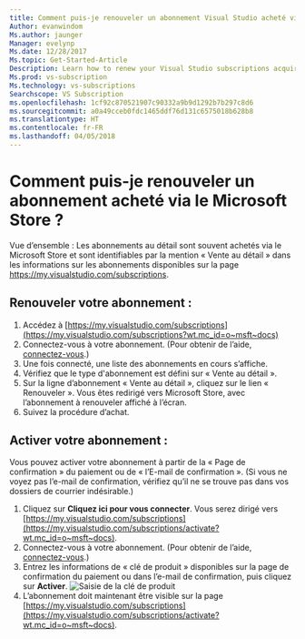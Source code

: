 ```yaml
---
title: Comment puis-je renouveler un abonnement Visual Studio acheté via le Microsoft Store ? | Microsoft Docs
Author: evanwindom
Ms.author: jaunger
Manager: evelynp
Ms.date: 12/28/2017
Ms.topic: Get-Started-Article
Description: Learn how to renew your Visual Studio subscriptions acquired through Microsoft Store.
Ms.prod: vs-subscription
Ms.technology: vs-subscriptions
Searchscope: VS Subscription
ms.openlocfilehash: 1cf92c870521907c90332a9b9d1292b7b297c8d6
ms.sourcegitcommit: a0a49cceb0fdc1465ddf76d131c6575018b628b8
ms.translationtype: HT
ms.contentlocale: fr-FR
ms.lasthandoff: 04/05/2018
---
```

# <a name="how-do-i-renew-a-subscription-purchased-through-microsoft-store"></a>Comment puis-je renouveler un abonnement acheté via le Microsoft Store ?
Vue d’ensemble : Les abonnements au détail sont souvent achetés via le Microsoft Store et sont identifiables par la mention « Vente au détail » dans les informations sur les abonnements disponibles sur la page https://my.visualstudio.com/subscriptions. 

## <a name="renew-your-subscription"></a>Renouveler votre abonnement : 

1. Accédez à [https://my.visualstudio.com/subscriptions](https://my.visualstudio.com/subscriptions?wt.mc_id=o~msft~docs)
2. Connectez-vous à votre abonnement.  (Pour obtenir de l’aide, [connectez-vous](/visualstudio/subscriptions/signing-in).)
3. Une fois connecté, une liste des abonnements en cours s’affiche.
4. Vérifiez que le type d'abonnement est défini sur « Vente au détail ».
5. Sur la ligne d’abonnement « Vente au détail », cliquez sur le lien « Renouveler ».  Vous êtes redirigé vers Microsoft Store, avec l’abonnement à renouveler affiché à l’écran. 
6. Suivez la procédure d’achat.


## <a name="activate-your-subscription"></a>Activer votre abonnement : 
Vous pouvez activer votre abonnement à partir de la « Page de confirmation » du paiement ou de « l’E-mail de confirmation ».  (Si vous ne voyez pas l’e-mail de confirmation, vérifiez qu’il ne se trouve pas dans vos dossiers de courrier indésirable.)   
1. Cliquez sur **Cliquez ici pour vous connecter**.  Vous serez dirigé vers [https://my.visualstudio.com/subscriptions](https://my.visualstudio.com/subscriptions/activate?wt.mc_id=o~msft~docs).
2. Connectez-vous à votre abonnement.  (Pour obtenir de l’aide, [connectez-vous](/visualstudio/subscriptions/signing-in).)
3. Entrez les informations de « clé de produit » disponibles sur la page de confirmation du paiement ou dans l’e-mail de confirmation, puis cliquez sur **Activer**.
    ![Saisie de la clé de produit](_img//buy-retail/enter-product-key.png)
4. L’abonnement doit maintenant être visible sur la page [https://my.visualstudio.com/subscriptions](https://my.visualstudio.com/subscriptions/activate?wt.mc_id=o~msft~docs).
